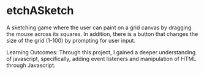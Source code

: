 # etchASketch

A sketching game where the user can paint on a grid canvas by dragging the mouse across its squares. 
In addition, there is a button that changes the size of the grid (1-100) by prompting for user input.

Learning Outcomes:
Through this project, I gained a deeper understanding of javascript, specifically, adding event listeners and
manipulation of HTML through Javascript.
